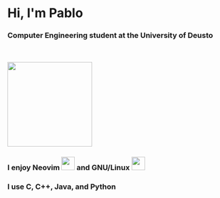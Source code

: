 <h1>Hi, I'm Pablo</h1>

<h3><strong>Computer Engineering student at the University of Deusto</strong></h3><br><br>
<img src="https://github.com/pablo10diez2/pablo10diez2/blob/main/Izhikevich_-_Low_Resolution-ezgif.com-optimize.gif?raw=true" width="190" />

<h3>I enjoy <strong>Neovim</strong> <img src="https://upload.wikimedia.org/wikipedia/commons/thumb/9/9f/Vimlogo.svg/1024px-Vimlogo.svg.png" width="30" /> and <strong>GNU/Linux</strong> <img src="https://upload.wikimedia.org/wikipedia/commons/thumb/3/35/Tux.svg/800px-Tux.svg.png" width="30" /></h3>
<h3>I use <strong>C</strong>, <strong>C++</strong>, <strong>Java</strong>, and <strong>Python</strong></h3>
